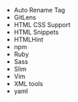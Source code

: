 - Auto Rename Tag
- GitLens
- HTML CSS Support
- HTML Snippets
- HTMLHint
- npm
- Ruby
- Sass
- Slim
- Vim
- XML tools
- yaml
